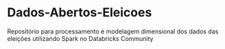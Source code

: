 # Dados-Abertos-Eleicoes
Repositório para processamento e modelagem dimensional dos dados das eleições utilizando Spark no Databricks Community
